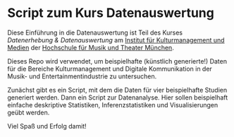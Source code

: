 # Script zum Kurs Datenauswertung

Diese Einführung in die Datenauswertung ist Teil des Kurses *Datenerhebung & 
Datenauswertung* am [Institut für Kulturmanagement und Medien](https://www.kulturmanagement-muenchen.de) 
der [Hochschule für Musik und Theater München](https://www.hmtm.de).

Dieses Repo wird verwendet, um beispielhafte (künstlich generierte!) Daten
für die Bereiche Kulturmanagement und Digitale Kommunikation in der Musik- und
Entertainmentindustrie zu untersuchen. 

Zunächst gibt es ein Script, mit dem die Daten für vier beispielhafte Studien
generiert werden. Dann ein Script zur Datenanalyse. Hier sollen beispielhaft
einfache deskriptive Statistiken, Inferenzstatistiken und Visualisierungen 
geübt werden.

Viel Spaß und Erfolg damit!
